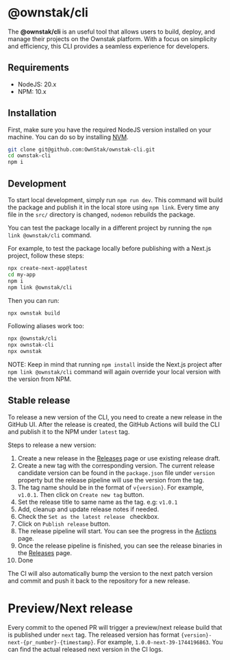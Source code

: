 # @ownstak/cli

The **@ownstak/cli** is an useful tool that allows users to build, deploy, and manage their projects on the Ownstak platform.
With a focus on simplicity and efficiency, this CLI provides a seamless experience for developers.

## Requirements

- NodeJS: 20.x
- NPM: 10.x

## Installation

First, make sure you have the required NodeJS version installed on your machine.
You can do so by installing [NVM](https://github.com/nvm-sh/nvm).

```bash
git clone git@github.com:OwnStak/ownstak-cli.git
cd ownstak-cli
npm i
```

## Development

To start local development, simply run `npm run dev`. This command will build the package and publish it in the local store using `npm link`.
Every time any file in the `src/` directory is changed, `nodemon` rebuilds the package.

You can test the package locally in a different project by running the `npm link @ownstak/cli` command.

For example, to test the package locally before publishing with a Next.js project, follow these steps:

```bash
npx create-next-app@latest
cd my-app
npm i
npm link @ownstak/cli
```

Then you can run:

```bash
npx ownstak build
```

Following aliases work too:

```bash
npx @ownstak/cli
npx ownstak-cli
npx ownstak
```

NOTE: Keep in mind that running `npm install` inside the Next.js project after `npm link @ownstak/cli` command will again override your local version with the version from NPM.

## Stable release

To release a new version of the CLI, you need to create a new release in the GitHub UI.
After the release is created, the GitHub Actions will build the CLI and publish it to the NPM under `latest` tag.

Steps to release a new version:

1. Create a new release in the [Releases](https://github.com/ownstak-org/ownstak-proxy/releases/new) page or use existing release draft.
2. Create a new tag with the corresponding version. The current release candidate version can be found in the `package.json` file under `version` property but the release pipeline will use the version from the tag.
3. The tag name should be in the format of `v{version}`. For example, `v1.0.1`. Then click on `Create new tag` button.
4. Set the release title to same name as the tag. e.g: `v1.0.1`
5. Add, cleanup and update release notes if needed.
6. Check the `Set as the latest release ` checkbox.
7. Click on `Publish release` button.
8. The release pipeline will start. You can see the progress in the [Actions](https://github.com/ownstak/ownstak-cli/actions) page.
9. Once the release pipeline is finished, you can see the release binaries in the [Releases](https://github.com/ownstak/ownstak-cli/releases) page.
10. Done

The CI will also automatically bump the version to the next patch version and commit and push it back to the repository for a new release.

# Preview/Next release

Every commit to the opened PR will trigger a preview/next release build that is published under `next` tag.
The released version has format `{version}-next-{pr_number}-{timestamp}`. For example, `1.0.0-next-39-1744196863`.
You can find the actual released next version in the CI logs.
